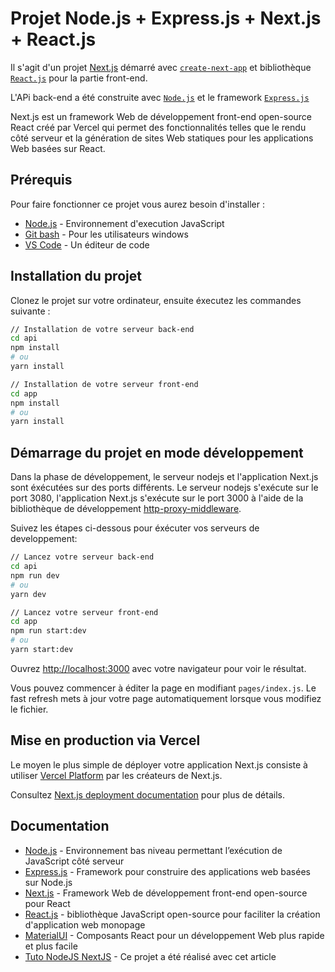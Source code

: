 # Projet Node.js + Express.js + Next.js + React.js
Il s'agit d'un projet [Next.js](https://nextjs.org/) démarré avec [`create-next-app`](https://github.com/vercel/next.js/tree/canary/packages/create-next-app) et bibliothèque [`React.js`](https://fr.reactjs.org/) pour la partie front-end.

L'APi back-end a été construite avec [`Node.js`](https://nodejs.org/en/) et le framework [`Express.js`](http://expressjs.com/)

Next.js est un framework Web de développement front-end open-source React créé par Vercel qui permet des fonctionnalités telles que le rendu côté serveur et la génération de sites Web statiques pour les applications Web basées sur React.


## Prérequis
Pour faire fonctionner ce projet vous aurez besoin d'installer :
- [Node.js](https://nodejs.org/en/download/) - Environnement d'execution JavaScript
- [Git bash](https://git-scm.com/downloads) - Pour les utilisateurs windows
- [VS Code](https://code.visualstudio.com/) - Un éditeur de code


## Installation du projet
Clonez le projet sur votre ordinateur, ensuite éxecutez les commandes suivante :

```bash
// Installation de votre serveur back-end
cd api
npm install
# ou
yarn install

// Installation de votre serveur front-end
cd app
npm install
# ou
yarn install
```

## Démarrage du projet en mode développement
Dans la phase de développement, le serveur nodejs et l'application Next.js sont éxécutées sur des ports différents. Le serveur nodejs s'exécute sur le port 3080, l'application Next.js s'exécute sur le port 3000 à l'aide de la bibliothèque de développement [http-proxy-middleware](https://www.npmjs.com/package/http-proxy-middleware).


Suivez les étapes ci-dessous pour éxécuter vos serveurs de developpement:

```bash
// Lancez votre serveur back-end
cd api
npm run dev
# ou
yarn dev

// Lancez votre serveur front-end
cd app
npm run start:dev
# ou
yarn start:dev
```

Ouvrez [http://localhost:3000](http://localhost:3000) avec votre navigateur pour voir le résultat.

Vous pouvez commencer à éditer la page en modifiant `pages/index.js`. Le fast refresh mets à jour votre page automatiquement lorsque vous modifiez le fichier.


## Mise en production via Vercel
Le moyen le plus simple de déployer votre application Next.js consiste à utiliser [Vercel Platform](https://vercel.com/import?utm_medium=default-template&filter=next.js&utm_source=create-next-app&utm_campaign=create-next-app-readme) par les créateurs de Next.js.

Consultez [Next.js deployment documentation](https://nextjs.org/docs/deployment) pour plus de détails.


## Documentation
- [Node.js](https://nodejs.org/api/) - Environnement bas niveau permettant l’exécution de JavaScript côté serveur
- [Express.js](https://expressjs.com/en/guide/routing.html) - Framework pour construire des applications web basées sur Node.js
- [Next.js](https://nextjs.org/docs) - Framework Web de développement front-end open-source  pour React
- [React.js](https://fr.reactjs.org/docs/getting-started.html) -  bibliothèque JavaScript open-source pour faciliter la création d'application web monopage
- [MaterialUI](https://material-ui.com/) - Composants React pour un développement Web plus rapide et plus facile
- [Tuto NodeJS NextJS](https://medium.com/bb-tutorials-and-thoughts/how-to-develop-and-build-next-js-app-with-nodejs-backend-7ff91841bd3) - Ce projet a été réalisé avec cet article
